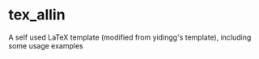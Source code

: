 # tex_allin
A self used LaTeX template (modified from yidingg's template), including some usage examples
